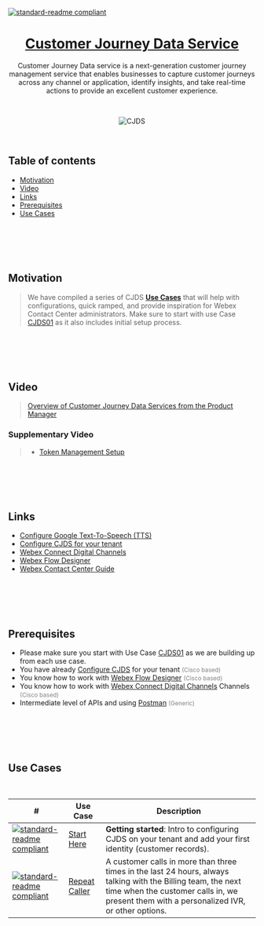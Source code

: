[![standard-readme compliant](https://img.shields.io/badge/Cisco-WebexCC:_CJDS-brightgreen.svg?style=flat-square)](https://github.com/CiscoDevNet/webex-contact-center-api-samples/tree/main/customer-journey-use-cases)

<h1 align="center"> <a href="https://app.vidcast.io/share/embed/a21c521b-90c2-4024-8d8c-9489b21670a3" >Customer Journey Data Service </a> </h1>

<div align="center" >
  <p>Customer Journey Data service is a next-generation customer journey management service that enables businesses to capture customer journeys across any channel or application, identify insights, and take real-time actions to provide an excellent customer experience.</p>
</div>

<br>

<p align="center"> 
  <img src="./images/devices-meeting-error-320-cobalt-lime.svg" alt="CJDS" >
</p>

<br>

<h2> Table of contents </h2>

- [Motivation](#motivation)
- [Video](#vidcast)
- [Links](#links)
- [Prerequisites](#prerequisites)
- [Use Cases](#uc)

<br>
<br>
<br>
<br>

<h2>Motivation <a id="motivation"></a></h2>

> We have compiled a series of CJDS **[Use Cases](#uc)** that will help with configurations, quick ramped, and provide inspiration for Webex Contact Center administrators. Make sure to start with use Case [CJDS01](https://github.com/CiscoDevNet/webex-contact-center-api-samples/tree/main/customer-journey-use-cases/Use%20Cases/CJDS01) as it also includes initial setup process.

<br>
<br>
<br>
<br>

<h2>Video <a id="vidcast"></a></h2>

> [Overview of Customer Journey Data Services from the Product Manager](https://app.vidcast.io/share/889c2cbf-51b2-4cc9-94f8-9143078dca83)

<h3>Supplementary Video</h3>

> - <a href="https://github.com/CiscoDevNet/webex-contact-center-api-samples/tree/main/token-management-samples" >Token Management Setup </a>

<br>
<br>
<br>
<br>

<h2>Links <a id="links"></a></h2>

- [Configure Google Text-To-Speech (TTS) ](https://webexcc.github.io/pages/CCAI)
- [Configure CJDS for your tenant](https://developer.webex-cx.com/documentation/guides/journey---getting-started)
- [Webex Connect Digital Channels](https://help.imiconnect.io/)
- [Webex Flow Designer](https://www.cisco.com/c/en/us/td/docs/voice_ip_comm/cust_contact/contact_center/webexcc/SetupandAdministrationGuide_2/b_mp-release-2/wcc-flow-designer.html)
- [Webex Contact Center Guide](https://www.cisco.com/c/en/us/td/docs/voice_ip_comm/cust_contact/contact_center/webexcc/SetupandAdministrationGuide_2/b_mp-release-2.html)

<br>
<br>
<br>
<br>

<h2>Prerequisites <a id="prerequisites"></a></h2>

- Please make sure you start with Use Case [CJDS01](https://github.com/CiscoDevNet/webex-contact-center-api-samples/tree/main/customer-journey-use-cases/Use%20Cases/CJDS01) as we are building up from each use case.
- You have already [Configure CJDS](https://developer.webex-cx.com/documentation/guides/journey---getting-started) for your tenant <span style="font-size:12px;color:gray"> (Cisco based)</span>
- You know how to work with [Webex Flow Designer](https://www.cisco.com/c/en/us/td/docs/voice_ip_comm/cust_contact/contact_center/webexcc/SetupandAdministrationGuide_2/b_mp-release-2/wcc-flow-designer.html) <span style="font-size:12px;color:gray"> (Cisco based)</span>
- You know how to work with [Webex Connect Digital Channels](https://help.imiconnect.io/)
  Channels <span style="font-size:12px; color:gray"> (Cisco based)</span>
- Intermediate level of APIs and using [Postman](https://learning.postman.com/docs/introduction/overview/) <span style="font-size:12px;color:gray"> (Generic)</span>
</div>

<br>
<br>
<br>
<br>

<h2>Use Cases <a id="uc"></a></h2>

<br>

| #                                                                                                                                                                                                                        | Use Case                                                                                                                                 | Description                                                                                                                                                                                                |
| ------------------------------------------------------------------------------------------------------------------------------------------------------------------------------------------------------------------------ | ---------------------------------------------------------------------------------------------------------------------------------------- | ---------------------------------------------------------------------------------------------------------------------------------------------------------------------------------------------------------- |
| [![standard-readme compliant](https://img.shields.io/badge/CJDS-01-blue.svg?style=flat-square)](https://github.com/CiscoDevNet/webex-contact-center-api-samples/tree/main/customer-journey-use-cases/Use%20Cases/CJDS01) | [Start Here](https://github.com/CiscoDevNet/webex-contact-center-api-samples/tree/main/customer-journey-use-cases/Use%20Cases/CJDS01)    | **Getting started**: Intro to configuring CJDS on your tenant and add your first identity (customer records).                                                                                              |
| [![standard-readme compliant](https://img.shields.io/badge/CJDS-02-blue.svg?style=flat-square)](https://github.com/CiscoDevNet/webex-contact-center-api-samples/tree/main/customer-journey-use-cases/Use%20Cases/CJDS02) | [Repeat Caller](https://github.com/CiscoDevNet/webex-contact-center-api-samples/tree/main/customer-journey-use-cases/Use%20Cases/CJDS02) | A customer calls in more than three times in the last 24 hours, always talking with the Billing team, the next time when the customer calls in, we present them with a personalized IVR, or other options. |
